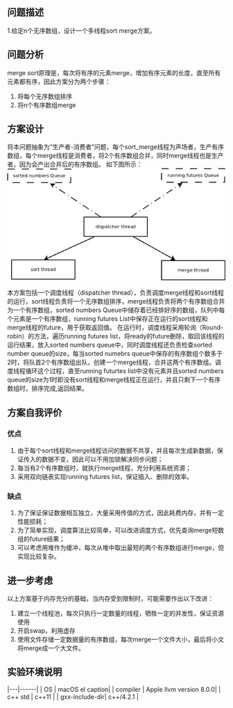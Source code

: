 ## 问题描述
1.给定n个无序数组，设计一个多线程sort merge方案。

## 问题分析
merge
sort原理是，每次将有序的元素merge，增加有序元素的长度，直至所有元素都有序，因此方案分为两个步骤：
1. 将每个无序数组排序
2. 将n个有序数组merge

## 方案设计
将本问题抽象为“生产者-消费者”问题，每个sort_merge线程为声场者，生产有序数组，每个merge线程是消费者，将2个有序数组合并，同时merge线程也是生产者，因为会产出合并后的有序数组。
如下图所示：
![](_images/multithread-merge-sort.jpeg)

本方案包括一个调度线程（dispatcher
thread），负责调度merge线程和sort线程的运行，sort线程负责将一个无序数组排序，merge线程负责将两个有序数组合并为一个有序数组，sorted
numbers Queue中储存着已经排好序的数组，队列中每个元素是一个有序数组，running futures
List中保存正在运行的sort线程和merge线程的future，用于获取返回值。
在运行时，调度线程采用轮询（Round-robin）的方法，遍历running futures
list，将ready的future删除，取回该线程的运行结果，放入sorted numbers
queue中，同时调度线程还负责检查sorted number queue的size，每当sorted numebrs
queue中保存的有序数组个数多于2时，将队首2个有序数组出队，创建一个merge线程，合并这两个有序数组。调度线程循环这个过程，直至running
futurtes list中没有元素并且sorted numbers
queue的size为1时即没有sort线程和merge线程正在运行，并且只剩下一个有序数组时，排序完成,返回结果。

## 方案自我评价
### 优点
1. 由于每个sort线程和merge线程访问的数据不共享，并且每次生成新数据，保证传入的数据不变，因此可以不用加锁解决同步问题；
2. 每当有2个有序数组时，就执行merge线程，充分利用系统资源；
3. 采用双向链表实现running futures list，保证插入、删除的效率。

### 缺点
1. 为了保证保证数据相互独立，大量采用传值的方式，因此耗费内存，并有一定性能损耗；
2. 为了简单实现，调度算法比较简单，可以改进调度方式，优先查询merge短数组的future结果；
3. 可以考虑用堆作为缓冲，每次从堆中取出最短的两个有序数组进行merge，但实现比较复杂。

## 进一步考虑
以上方案基于内存充分的基础，当内存受到限制时，可能需要作出以下改进：
1. 建立一个线程池，每次只执行一定数量的线程，牺牲一定的并发性，保证资源使用
2. 开启swap，利用虚存
2. 使用文件存储一定数据量的有序数组，每次merge一个文件大小，最后将小文将merge成一个大文件。

## 实验环境说明
|---|------|
| OS | macOS el caption|
| compiler | Apple llvm version 8.0.0|
| c++ std | c++11 |
| gxx-include-dir| c++/4.2.1 |
